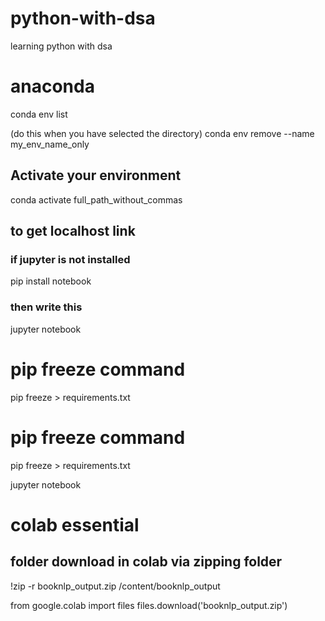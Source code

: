 # python-with-dsa
learning python with dsa


# anaconda
conda env list

(do this when you have selected the directory)
conda env remove --name my_env_name_only


## Activate your environment
conda activate full_path_without_commas
## to get localhost link
### if jupyter is not installed
pip install notebook
### then write this
jupyter notebook

# pip freeze command
pip freeze > requirements.txt

# pip freeze command
pip freeze > requirements.txt

jupyter notebook
# colab essential

## folder download in colab via zipping folder
!zip -r booknlp_output.zip /content/booknlp_output

from google.colab import files
files.download('booknlp_output.zip')
